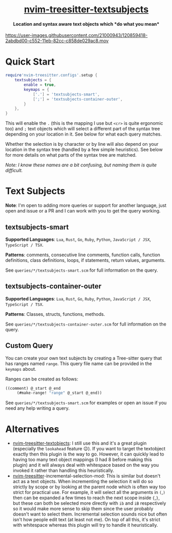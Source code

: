 <h1 align="center">
  <a href="https://github.com/RRethy/nvim-treesitter-textsubjects">nvim-treesitter-textsubjects</a>
</h1>

<h4 align="center">Location and syntax aware text objects which *do what you mean*</h4>

https://user-images.githubusercontent.com/21000943/120859418-2abdbd00-c552-11eb-82cc-c858de029ac8.mov

# Quick Start

```lua
require'nvim-treesitter.configs'.setup {
    textsubjects = {
        enable = true,
        keymaps = {
            ['.'] = 'textsubjects-smart',
            [';'] = 'textsubjects-container-outer',
        }
    },
}
```

This will enable the `.` (this is the mapping I use but `<cr>` is quite ergonomic too) and `;` text objects which will select a different part of the syntax tree depending on your location in it. See below for what each query matches.

Whether the selection is by character or by line will also depend on your location in the syntax tree (handled by a few simple heuristics). See below for more details on what parts of the syntax tree are matched.

*Note: I know these names are a bit confusing, but naming them is quite difficult.*

# Text Subjects

**Note**: I'm open to adding more queries or support for another language, just open and issue or a PR and I can work with you to get the query working.

## textsubjects-smart

**Supported Languages**: `Lua`, `Rust`, `Go`, `Ruby`, `Python`, `JavaScript / JSX`, `TypeScript / TSX`.

**Patterns**: comments, consecutive line comments, function calls, function definitions, class definitions, loops, if statements, return values, arguments.

See `queries/*/textsubjects-smart.scm` for full information on the query.

## textsubjects-container-outer

**Supported Languages**: `Lua`, `Rust`, `Go`, `Ruby`, `Python`, `JavaScript / JSX`, `TypeScript / TSX`.

**Patterns**: Classes, structs, functions, methods.

See `queries/*/textsubjects-container-outer.scm` for full information on the query.

## Custom Query

You can create your own text subjects by creating a Tree-sitter query that has ranges named `range`. This query file name can be provided in the `keymaps` about.

Ranges can be created as follows:

```scheme
((comment) @_start @_end
     (#make-range! "range" @_start @_end))
```

See `queries/*/textsubjects-smart.scm` for examples or open an issue if you need any help writing a query.

# Alternatives

- [nvim-treesitter-textobjects](https://github.com/nvim-treesitter/nvim-treesitter-textobjects): I still use this and it's a great plugin (especially the `lookahead` feature 😉). If you want to target the textobject exactly then this plugin is the way to go. However, it can quickly lead to having too many text object mappings (I had 8 before making this plugin) and it will always deal with whitespace based on the way you invoked it rather than handling this heuristically.
- [nvim-treesitter](https://github.com/nvim-treesitter/nvim-treesitter)-incremental-selection-mod: This is similar but doesn't act as a text objects. When incrementing the selection it will do so strictly by scope or by looking at the parent node which is often way too strict for practical use. For example, it will select all the arguments in `(`,`)` then can be expanded a few times to reach the next scope inside `{`,`}`, but these can both be selected more directly with `ib` and `iB` respectively so it would make more sense to skip them since the user probably doesn't want to select them. Incremental selection sounds nice but often isn't how people edit text (at least not me). On top of all this, it's strict with whitespace whereas this plugin will try to handle it heuristically.
